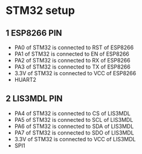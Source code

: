 # STM32 setup

## 1 ESP8266 PIN

- PA0 of STM32 is connected to RST of ESP8266
- PA1 of STM32 is connected to EN of ESP8266
- PA2 of STM32 is connected to RX of ESP8266
- PA3 of STM32 is connected to TX of ESP8266
- 3.3V of STM32 is connected to VCC of ESP8266
- HUART2

## 2 LIS3MDL PIN

- PA4 of STM32 is connected to CS of LIS3MDL
- PA5 of STM32 is connected to SCL of LIS3MDL
- PA6 of STM32 is connected to SDA of LIS3MDL
- PA7 of STM32 is connected to SDO of LIS3MDL
- 3.3V of STM32 is connected to VCC of LIS3MDL
- SPI1